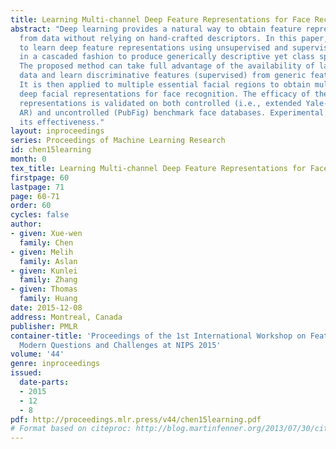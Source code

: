 ```yaml
---
title: Learning Multi-channel Deep Feature Representations for Face Recognition
abstract: "Deep learning provides a natural way to obtain feature representations
  from data without relying on hand-crafted descriptors. In this paper, we propose
  to learn deep feature representations using unsupervised and supervised learning
  in a cascaded fashion to produce generically descriptive yet class specific features.
  The proposed method can take full advantage of the availability of large-scale unlabeled
  data and learn discriminative features (supervised) from generic features (unsupervised).
  It is then applied to multiple essential facial regions to obtain multi-channel
  deep facial representations for face recognition. The efficacy of the proposed feature
  representations is validated on both controlled (i.e., extended Yale- B, Yale, and
  AR) and uncontrolled (PubFig) benchmark face databases. Experimental results show
  its effectiveness."
layout: inproceedings
series: Proceedings of Machine Learning Research
id: chen15learning
month: 0
tex_title: Learning Multi-channel Deep Feature Representations for Face Recognition
firstpage: 60
lastpage: 71
page: 60-71
order: 60
cycles: false
author:
- given: Xue-wen
  family: Chen
- given: Melih
  family: Aslan
- given: Kunlei
  family: Zhang
- given: Thomas
  family: Huang
date: 2015-12-08
address: Montreal, Canada
publisher: PMLR
container-title: 'Proceedings of the 1st International Workshop on Feature Extraction:
  Modern Questions and Challenges at NIPS 2015'
volume: '44'
genre: inproceedings
issued:
  date-parts:
  - 2015
  - 12
  - 8
pdf: http://proceedings.mlr.press/v44/chen15learning.pdf
# Format based on citeproc: http://blog.martinfenner.org/2013/07/30/citeproc-yaml-for-bibliographies/
---
```


